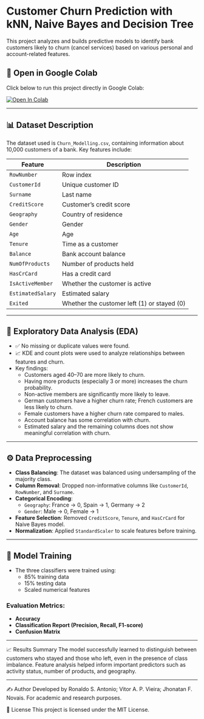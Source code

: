 # Customer Churn Prediction with kNN, Naive Bayes and Decision Tree

This project analyzes and builds predictive models to identify bank customers likely to churn (cancel services) based on various personal and account-related features.

## 🔗 Open in Google Colab

Click below to run this project directly in Google Colab:

[![Open In Colab](https://colab.research.google.com/assets/colab-badge.svg)](https://colab.research.google.com/)

---

## 📊 Dataset Description

The dataset used is `Churn_Modelling.csv`, containing information about 10,000 customers of a bank. Key features include:

| Feature | Description |
|--------|-------------|
| `RowNumber` | Row index |
| `CustomerId` | Unique customer ID |
| `Surname` | Last name |
| `CreditScore` | Customer’s credit score |
| `Geography` | Country of residence |
| `Gender` | Gender |
| `Age` | Age |
| `Tenure` | Time as a customer |
| `Balance` | Bank account balance |
| `NumOfProducts` | Number of products held |
| `HasCrCard` | Has a credit card |
| `IsActiveMember` | Whether the customer is active |
| `EstimatedSalary` | Estimated salary |
| `Exited` | Whether the customer left (1) or stayed (0) |

---

## 🔎 Exploratory Data Analysis (EDA)

- ✅ No missing or duplicate values were found.
- 📈 KDE and count plots were used to analyze relationships between features and churn.
- Key findings:
  - Customers aged 40–70 are more likely to churn.
  - Having more products (especially 3 or more) increases the churn probability.
  - Non-active members are significantly more likely to leave.
  - German customers have a higher churn rate; French customers are less likely to churn.
  - Female customers have a higher churn rate compared to males.
  - Account balance has some correlation with churn.
  - Estimated salary and the remaining columns does not show meaningful correlation with churn.

---

## ⚙️ Data Preprocessing

- **Class Balancing**: The dataset was balanced using undersampling of the majority class.
- **Column Removal**: Dropped non-informative columns like `CustomerId`, `RowNumber`, and `Surname`.
- **Categorical Encoding**:
  - `Geography`: France → 0, Spain → 1, Germany → 2
  - `Gender`: Male → 0, Female → 1
- **Feature Selection**: Removed `CreditScore`, `Tenure`, and `HasCrCard` for Naive Bayes model.
- **Normalization**: Applied `StandardScaler` to scale features before training.

---

## 🤖 Model Training 

- The three classifiers were trained using:
  - 85% training data
  - 15% testing data
  - Scaled numerical features

### Evaluation Metrics:
- **Accuracy**
- **Classification Report (Precision, Recall, F1-score)**
- **Confusion Matrix**

---

📈 Results Summary
The model successfully learned to distinguish between customers who stayed and those who left, even in the presence of class imbalance. Feature analysis helped inform important predictors such as activity status, number of products, and geography.

---

✍️ Author
Developed by Ronaldo S. Antonio; Vitor A. P. Vieira; Jhonatan F. Novais.
For academic and research purposes.

📁 License
This project is licensed under the MIT License.
